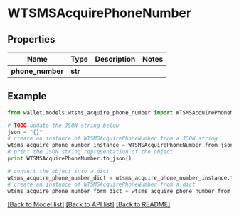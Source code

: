 # WTSMSAcquirePhoneNumber


## Properties

Name | Type | Description | Notes
------------ | ------------- | ------------- | -------------
**phone_number** | **str** |  | 

## Example

```python
from wallet.models.wtsms_acquire_phone_number import WTSMSAcquirePhoneNumber

# TODO update the JSON string below
json = "{}"
# create an instance of WTSMSAcquirePhoneNumber from a JSON string
wtsms_acquire_phone_number_instance = WTSMSAcquirePhoneNumber.from_json(json)
# print the JSON string representation of the object
print WTSMSAcquirePhoneNumber.to_json()

# convert the object into a dict
wtsms_acquire_phone_number_dict = wtsms_acquire_phone_number_instance.to_dict()
# create an instance of WTSMSAcquirePhoneNumber from a dict
wtsms_acquire_phone_number_form_dict = wtsms_acquire_phone_number.from_dict(wtsms_acquire_phone_number_dict)
```
[[Back to Model list]](../README.md#documentation-for-models) [[Back to API list]](../README.md#documentation-for-api-endpoints) [[Back to README]](../README.md)


